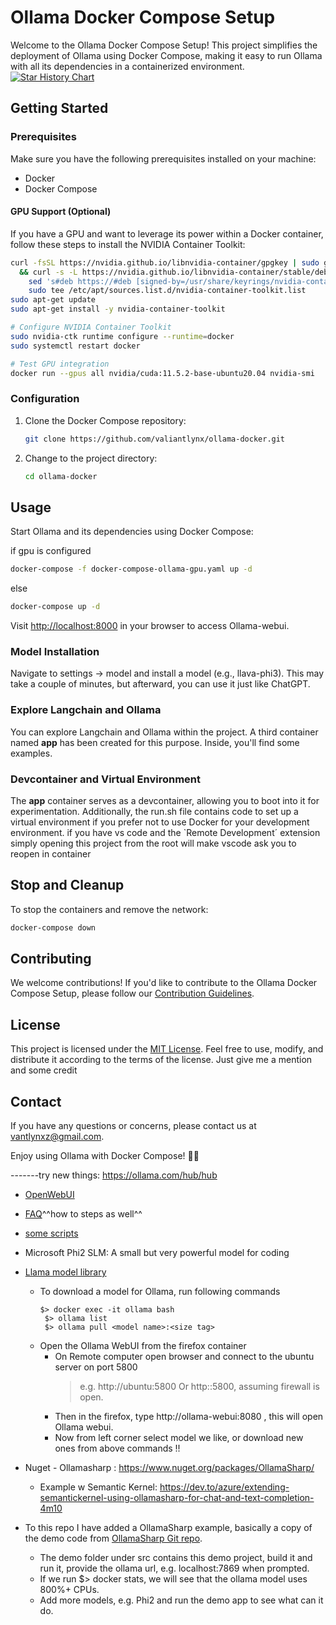 # Ollama Docker Compose Setup

Welcome to the Ollama Docker Compose Setup! This project simplifies the deployment of Ollama using Docker Compose, making it easy to run Ollama with all its dependencies in a containerized environment.
[![Star History Chart](https://api.star-history.com/svg?repos=valiantlynx/ollama-docker&type=Date)](https://star-history.com/#valiantlynx/ollama-docker&Date)

## Getting Started

### Prerequisites
Make sure you have the following prerequisites installed on your machine:

- Docker
- Docker Compose

#### GPU Support (Optional)

If you have a GPU and want to leverage its power within a Docker container, follow these steps to install the NVIDIA Container Toolkit:

```bash
curl -fsSL https://nvidia.github.io/libnvidia-container/gpgkey | sudo gpg --dearmor -o /usr/share/keyrings/nvidia-container-toolkit-keyring.gpg \
  && curl -s -L https://nvidia.github.io/libnvidia-container/stable/deb/nvidia-container-toolkit.list | \
    sed 's#deb https://#deb [signed-by=/usr/share/keyrings/nvidia-container-toolkit-keyring.gpg] https://#g' | \
    sudo tee /etc/apt/sources.list.d/nvidia-container-toolkit.list
sudo apt-get update
sudo apt-get install -y nvidia-container-toolkit

# Configure NVIDIA Container Toolkit
sudo nvidia-ctk runtime configure --runtime=docker
sudo systemctl restart docker

# Test GPU integration
docker run --gpus all nvidia/cuda:11.5.2-base-ubuntu20.04 nvidia-smi
```

### Configuration

1. Clone the Docker Compose repository:

    ```bash
    git clone https://github.com/valiantlynx/ollama-docker.git
    ```

2. Change to the project directory:

    ```bash
    cd ollama-docker
    ```

## Usage

Start Ollama and its dependencies using Docker Compose:

if gpu is configured
```bash
docker-compose -f docker-compose-ollama-gpu.yaml up -d
```

else
```bash
docker-compose up -d
```

Visit [http://localhost:8000](http://localhost:8000) in your browser to access Ollama-webui.

### Model Installation

Navigate to settings -> model and install a model (e.g., llava-phi3). This may take a couple of minutes, but afterward, you can use it just like ChatGPT.

### Explore Langchain and Ollama

You can explore Langchain and Ollama within the project. A third container named **app** has been created for this purpose. Inside, you'll find some examples.

### Devcontainer and Virtual Environment

The **app** container serves as a devcontainer, allowing you to boot into it for experimentation. Additionally, the run.sh file contains code to set up a virtual environment if you prefer not to use Docker for your development environment.
if you have vs code and the `Remote Development´ extension simply opening this project from the root will make vscode ask you to reopen in container
## Stop and Cleanup

To stop the containers and remove the network:

```bash
docker-compose down
```

## Contributing

We welcome contributions! If you'd like to contribute to the Ollama Docker Compose Setup, please follow our [Contribution Guidelines](CONTRIBUTING.md).


## License

This project is licensed under the [MIT License](LICENSE). Feel free to use, modify, and distribute it according to the terms of the license. Just give me a mention and some credit

## Contact

If you have any questions or concerns, please contact us at [vantlynxz@gmail.com](mailto:vantlynxz@gmail.com).

Enjoy using Ollama with Docker Compose! 🐳🚀



-------try new things:
https://ollama.com/hub/hub


- [OpenWebUI](https://docs.openwebui.com/ )
- [FAQ](https://github.com/ollama/ollama/blob/main/docs/README.md )^^how to steps as well^^
- [some scripts](https://github.com/CtrlAiDel/How-to-Run-Multiple-AI-Models-with-Ollama-and-Open-WebUI-in-Docker/blob/main/README.md )
- Microsoft Phi2 SLM: A small but very powerful model for coding
- [Llama model library](https://ollama.com/search )
  - To download a model for Ollama, run following commands
      ```Shell
      $> docker exec -it ollama bash
       $> ollama list
       $> ollama pull <model name>:<size tag>
      ```
  - Open the Ollama WebUI from the firefox container
    - On Remote computer open browser and connect to the ubuntu server on port 5800 
        > e.g. http://ubuntu:5800 Or http:<Ubuntu Ip>:5800, assuming firewall is open.
    - Then in the firefox, type http://ollama-webui:8080 , this will open Ollama webui.
    - Now from left corner select model we like, or download new ones from above commands !!

- Nuget - Ollamasharp : https://www.nuget.org/packages/OllamaSharp/
    - Example w Semantic Kernel: https://dev.to/azure/extending-semantickernel-using-ollamasharp-for-chat-and-text-completion-4m10 

- To this repo I have added a OllamaSharp example, basically a copy of the demo code from [OllamaSharp Git repo](https://github.com/awaescher/OllamaSharp ).
    - The demo folder under src contains this demo project, build it and run it, provide the ollama url, e.g. localhost:7869 when prompted.
    - If we run $> docker stats, we will see that the ollama model uses 800%+ CPUs.
    - Add more models, e.g. Phi2 and run the demo app to see what can it do.

